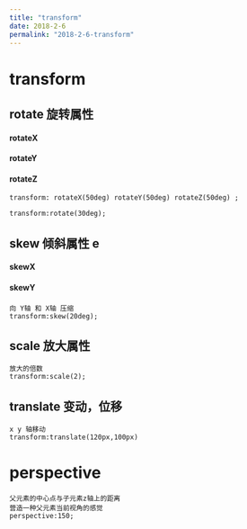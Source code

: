 ```yaml
---
title: "transform"
date: 2018-2-6
permalink: "2018-2-6-transform"
---
```


# transform

## rotate	旋转属性

#### rotateX

#### rotateY

#### rotateZ

```
transform: rotateX(50deg) rotateY(50deg) rotateZ(50deg) ;
```

```
transform:rotate(30deg);
```



## skew	倾斜属性 e

#### skewX

#### skewY

```
向 Y轴 和 X轴 压缩
transform:skew(20deg);
```



## scale	放大属性

```
放大的倍数
transform:scale(2);
```



## translate	变动，位移

```
x y 轴移动
transform:translate(120px,100px)
```





# perspective

```
父元素的中心点与子元素z轴上的距离
营造一种父元素当前视角的感觉	
perspective:150;
```

